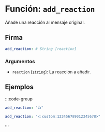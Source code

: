 # Función: `add_reaction`

Añade una reacción al mensaje original.

## Firma

```yml
add_reaction: # String [reaction]
```

### Argumentos

- `reaction` ([`string`][String]): La reacción a añadir.

## Ejemplos

:::code-group

```yml [Emoji Unicode]
add_reaction: "👍"
```

```yml [Emoji Personalizado]
add_reaction: "<:custom:123456789012345678>"
```

:::

[String]: /es/learning/data-types#cadenas-de-texto-string
